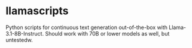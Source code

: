 # llamascripts
Python scripts for continuous text generation out-of-the-box with Llama-3.1-8B-Instruct. Should work with 70B or lower models as well, but untestedw.

